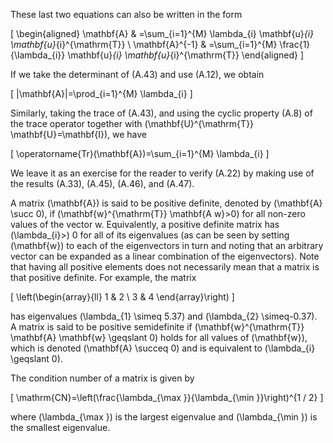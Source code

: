 These last two equations can also be written in the form

\[
\begin{aligned}
\mathbf{A} & =\sum_{i=1}^{M} \lambda_{i} \mathbf{u}_{i} \mathbf{u}_{i}^{\mathrm{T}} \\
\mathbf{A}^{-1} & =\sum_{i=1}^{M} \frac{1}{\lambda_{i}} \mathbf{u}_{i} \mathbf{u}_{i}^{\mathrm{T}}
\end{aligned}
\]

If we take the determinant of (A.43) and use (A.12), we obtain

\[
|\mathbf{A}|=\prod_{i=1}^{M} \lambda_{i}
\]

Similarly, taking the trace of (A.43), and using the cyclic property (A.8) of the trace operator together with \(\mathbf{U}^{\mathrm{T}} \mathbf{U}=\mathbf{I}\), we have

\[
\operatorname{Tr}(\mathbf{A})=\sum_{i=1}^{M} \lambda_{i}
\]

We leave it as an exercise for the reader to verify (A.22) by making use of the results (A.33), (A.45), (A.46), and (A.47).

A matrix \(\mathbf{A}\) is said to be positive definite, denoted by \(\mathbf{A} \succ 0\), if \(\mathbf{w}^{\mathrm{T}} \mathbf{A w}>0\) for all non-zero values of the vector w. Equivalently, a positive definite matrix has \(\lambda_{i}>\) 0 for all of its eigenvalues (as can be seen by setting \(\mathbf{w}\) to each of the eigenvectors in turn and noting that an arbitrary vector can be expanded as a linear combination of the eigenvectors). Note that having all positive elements does not necessarily mean that a matrix is that positive definite. For example, the matrix

\[
\left(\begin{array}{ll}
1 & 2 \\
3 & 4
\end{array}\right)
\]

has eigenvalues \(\lambda_{1} \simeq 5.37\) and \(\lambda_{2} \simeq-0.37\). A matrix is said to be positive semidefinite if \(\mathbf{w}^{\mathrm{T}} \mathbf{A} \mathbf{w} \geqslant 0\) holds for all values of \(\mathbf{w}\), which is denoted \(\mathbf{A} \succeq 0\) and is equivalent to \(\lambda_{i} \geqslant 0\).

The condition number of a matrix is given by

\[
\mathrm{CN}=\left(\frac{\lambda_{\max }}{\lambda_{\min }}\right)^{1 / 2}
\]

where \(\lambda_{\max }\) is the largest eigenvalue and \(\lambda_{\min }\) is the smallest eigenvalue.